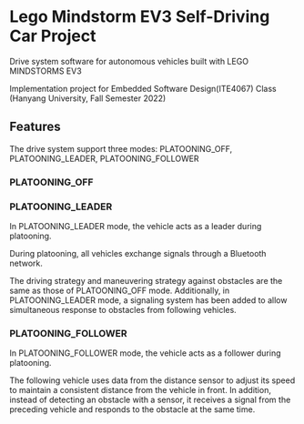 # Lego Mindstorm EV3 Self-Driving Car Project 

Drive system software for autonomous vehicles built with LEGO MINDSTORMS EV3

Implementation project for Embedded Software Design(ITE4067) Class (Hanyang University, Fall Semester 2022)

## Features

The drive system support three modes: PLATOONING_OFF, PLATOONING_LEADER, PLATOONING_FOLLOWER

### PLATOONING_OFF

### PLATOONING_LEADER

In PLATOONING_LEADER mode, the vehicle acts as a leader during platooning.

During platooning, all vehicles exchange signals through a Bluetooth network.

The driving strategy and maneuvering strategy against obstacles are the same as those of PLATOONING_OFF mode. Additionally, in PLATOONING_LEADER mode, a signaling system has been added to allow simultaneous response to obstacles from following vehicles.

### PLATOONING_FOLLOWER

In PLATOONING_FOLLOWER mode, the vehicle acts as a follower during platooning.

The following vehicle uses data from the distance sensor to adjust its speed to maintain a consistent distance from the vehicle in front. In addition, instead of detecting an obstacle with a sensor, it receives a signal from the preceding vehicle and responds to the obstacle at the same time.